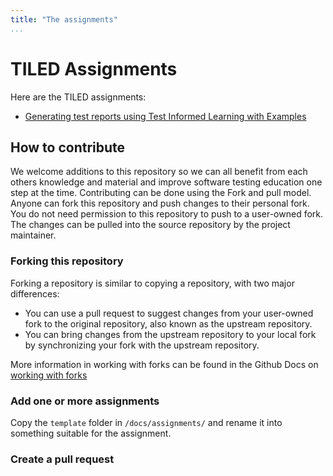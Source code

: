 ```yaml
---
title: "The assignments"
...
```


# TILED Assignments

Here are the TILED assignments:

- [Generating test reports using Test Informed Learning with Examples](../nifties/2022/nifty2022.md)

## How to contribute

We welcome additions to this repository so we can all benefit from each others knowledge and material and improve software testing education one step at the time. Contributing can be done using the Fork and pull model. Anyone can fork this repository and push changes to their personal fork. You do not need permission to this repository to push to a user-owned fork. The changes can be pulled into the source repository by the project maintainer.

### Forking this repository

Forking a repository is similar to copying a repository, with two major differences:

- You can use a pull request to suggest changes from your user-owned fork to the original repository, also known as the upstream repository.
- You can bring changes from the upstream repository to your local fork by synchronizing your fork with the upstream repository.

More information in working with forks can be found in the Github Docs on [working with forks](https://docs.github.com/en/github/collaborating-with-pull-requests/working-with-forks/about-forks)

### Add one or more assignments

Copy the `template` folder in `/docs/assignments/` and rename it into something suitable for the assignment. 

### Create a pull request
